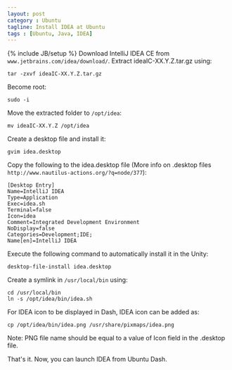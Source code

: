 ```yaml
---
layout: post
category : Ubuntu
tagline: Install IDEA at Ubuntu
tags : [Ubuntu, Java, IDEA]
---
```

{% include JB/setup %}
Download IntelliJ IDEA CE from `www.jetbrains.com/idea/download/`. Extract ideaIC-XX.Y.Z.tar.gz using:

`tar -zxvf ideaIC-XX.Y.Z.tar.gz`

Become root:

`sudo -i`

Move the extracted folder to `/opt/idea`:

`mv ideaIC-XX.Y.Z /opt/idea`

Create a desktop file and install it:

`gvim idea.desktop`

Copy the following to the idea.desktop file (More info on .desktop files `http://www.nautilus-actions.org/?q=node/377`):

    [Desktop Entry]
    Name=IntelliJ IDEA
    Type=Application
    Exec=idea.sh
    Terminal=false
    Icon=idea
    Comment=Integrated Development Environment
    NoDisplay=false
    Categories=Development;IDE;
    Name[en]=IntelliJ IDEA

Execute the following command to automatically install it in the Unity:

`desktop-file-install idea.desktop`

Create a symlink in `/usr/local/bin` using:

    cd /usr/local/bin
    ln -s /opt/idea/bin/idea.sh

For IDEA icon to be displayed in Dash, IDEA icon can be added as:

`cp /opt/idea/bin/idea.png /usr/share/pixmaps/idea.png`

Note: PNG file name should be equal to a value of Icon field in the .desktop file.

That's it. Now, you can launch IDEA from Ubuntu Dash.
